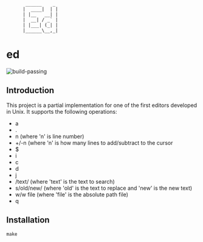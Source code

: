 
           ______    _  
          |  ____|  | |  
          | |__   __| |  
          |  __| / _` |  
          | |___| (_| |  
          |______\__,_|  
 
# ed  
![build-passing](https://img.shields.io/badge/build-passing-brightgreen)  
## Introduction
This project is a partial implementation for one of the first editors developed in Unix. It supports the following operations:
- a  
- .  
- n (where 'n' is line number)  
- +/-n  (where 'n' is how many lines to add/subtract to the cursor  
- $  
- i  
- c  
- d  
- j  
- /text/ (where 'text' is the text to search)  
- s/old/new/ (where 'old' is the text to replace and 'new' is the new text)  
- w/w file (where 'file' is the absolute path file)  
- q  

## Installation
```
make
```
